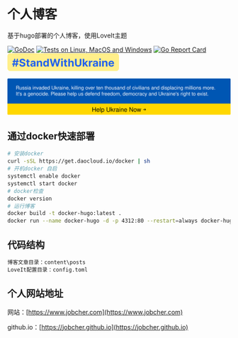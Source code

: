 # 个人博客
基于hugo部署的个人博客，使用LoveIt主题

[![GoDoc](https://godoc.org/github.com/gohugoio/hugo?status.svg)](https://godoc.org/github.com/jobcher/blog)
[![Tests on Linux, MacOS and Windows](https://github.com/gohugoio/hugo/workflows/Test/badge.svg)](https://github.com/jobcher/blog/actions?query=workflow%3ATest)
[![Go Report Card](https://goreportcard.com/badge/github.com/gohugoio/hugo)](https://goreportcard.com/report/github.com/jobcher/blog)
[![StandWithUkraine](https://raw.githubusercontent.com/vshymanskyy/StandWithUkraine/main/badges/StandWithUkraine.svg)](https://github.com/vshymanskyy/StandWithUkraine/blob/main/docs/README.md)  
  
[![Stand With Ukraine](https://raw.githubusercontent.com/vshymanskyy/StandWithUkraine/main/banner2-direct.svg)](https://vshymanskyy.github.io/StandWithUkraine/)  
  
## 通过docker快速部署
```sh
# 安装docker
curl -sSL https://get.daocloud.io/docker | sh
# 开机docker 自启
systemctl enable docker
systemctl start docker
# docker检查
docker version
# 运行博客
docker build -t docker-hugo:latest .
docker run --name docker-hugo -d -p 4312:80 --restart=always docker-hugo:latest
```
## 代码结构
```sh
博客文章目录：content\posts
LoveIt配置目录：config.toml
```

## 个人网站地址
网站：[https://www.jobcher.com](https://www.jobcher.com)  
  
github.io：[https://jobcher.github.io](https://jobcher.github.io)